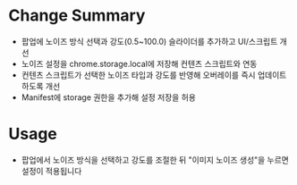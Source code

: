 # Change Summary
- 팝업에 노이즈 방식 선택과 강도(0.5~100.0) 슬라이더를 추가하고 UI/스크립트 개선
- 노이즈 설정을 chrome.storage.local에 저장해 컨텐츠 스크립트와 연동
- 컨텐츠 스크립트가 선택한 노이즈 타입과 강도를 반영해 오버레이를 즉시 업데이트하도록 개선
- Manifest에 storage 권한을 추가해 설정 저장을 허용

# Usage
- 팝업에서 노이즈 방식을 선택하고 강도를 조절한 뒤 "이미지 노이즈 생성"을 누르면 설정이 적용됩니다
